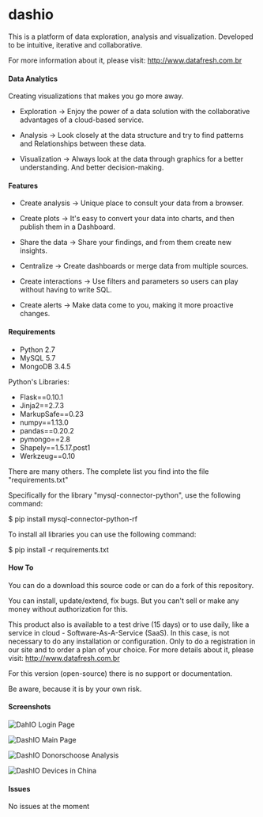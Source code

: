 # dashio
This is a platform of data exploration, analysis and visualization.
Developed to be intuitive, iterative and collaborative.

For more information about it, please visit: http://www.datafresh.com.br

#### Data Analytics
Creating visualizations that makes you go more away.

- Exploration -> Enjoy the power of a data solution with the collaborative advantages
of a cloud-based service.

- Analysis -> Look closely at the data structure and try to find patterns and
Relationships between these data.

- Visualization -> Always look at the data through graphics for a better understanding.
And better decision-making.

#### Features
- Create analysis -> Unique place to consult your data from a browser.

- Create plots -> It's easy to convert your data into charts, and then publish them in a
Dashboard.

- Share the data -> Share your findings, and from them create new insights.

- Centralize -> Create dashboards or merge data from multiple sources.

- Create interactions -> Use filters and parameters so users can play without having to write SQL.

- Create alerts -> Make data come to you, making it more proactive changes.

#### Requirements
- Python 2.7
- MySQL 5.7
- MongoDB 3.4.5

Python's Libraries:
- Flask==0.10.1
- Jinja2==2.7.3
- MarkupSafe==0.23
- numpy==1.13.0
- pandas==0.20.2
- pymongo==2.8
- Shapely==1.5.17.post1
- Werkzeug==0.10

There are many others. The complete list you find into the file
"requirements.txt"

Specifically for the library "mysql-connector-python", use the following
command:

$ pip install mysql-connector-python-rf

To install all libraries you can use the following command:

$ pip install -r requirements.txt

#### How To
You can do a download this source code or can do a fork of this
repository.

You can install, update/extend, fix bugs. But you can't sell or make
any money without authorization for this.

This product also is available to a test drive (15 days) or to use daily,
like a service in cloud - Software-As-A-Service (SaaS). In
this case, is not necessary to do any installation or configuration.
Only to do a registration in our site and to order a plan of your choice.
For more details about it, please visit: http://www.datafresh.com.br

For this version (open-source) there is no support or documentation.

Be aware, because it is by your own risk.

#### Screenshots
![DahIO Login Page](https://github.com/lserra/dashio1/blob/master/static/dash/static/img/gallery/dashio_login.png "DahIO Login Page")

![DashIO Main Page](https://github.com/lserra/dashio1/blob/master/static/dash/static/img/gallery/dashio_main_page.png "DahIO Main Page")

![DashIO Donorschoose Analysis](https://github.com/lserra/dashio1/blob/master/static/dash/static/img/gallery/dashio_analysis1.png "DahIO Donorschoose Analysis")

![DashIO Devices in China](https://github.com/lserra/dashio1/blob/master/static/dash/static/img/gallery/dashio_analysis2.png "DahIO Devices in China Analysis")

#### Issues
No issues at the moment


